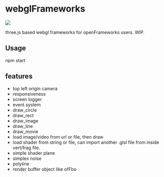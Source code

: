 # webglFrameworks #

<img src="src/app/data/img/scrn.gif">

three.js based webgl frameworks for openFrameworks users. WIP.

## Usage ##
npm start

## features ##
* top left origin camera
* responsiveness
* screen logger
* event system
* draw_circle
* draw_rect
* draw_image
* draw_line
* draw_movie
* load image/video from url or file, then draw
* load shader from string or file, can import another .glsl file from inside vert/frag file.
* simple shader plane
* simplex noise
* polyline
* render buffer object like ofFbo
